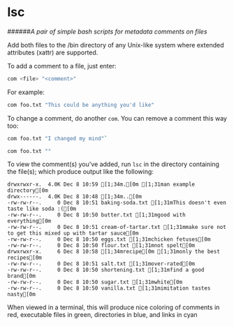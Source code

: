 # lsc
######*A pair of simple bash scripts for metadata comments on files*

Add both files to the /bin directory of any Unix-like system where extended attributes (xattr) are supported.

To add a comment to a file, just enter: 
```bash
com <file> "<comment>"
```

For example: 
```bash
com foo.txt "This could be anything you'd like"
```

To change a comment, do another `com`. You can remove a comment this way too:
```bash
com foo.txt "I changed my mind"`
```

```bash
com foo.txt ""
```

To view the comment(s) you've added, run `lsc` in the directory containing the file(s); which produce output like the following:

    drwxrwxr-x.  4.0K Dec 8 10:59 [1;34m.[0m [1;31man example directory[0m
    drwx------.  4.0K Dec 8 10:48 [1;34m..[0m
    -rw-rw-r--.     0 Dec 8 10:51 baking-soda.txt [1;31mThis doesn't even taste like soda :([0m
    -rw-rw-r--.     0 Dec 8 10:50 butter.txt [1;31mgood with everything[0m
    -rw-rw-r--.     0 Dec 8 10:51 cream-of-tartar.txt [1;31mmake sure not to get this mixed up with tartar sauce[0m
    -rw-rw-r--.     0 Dec 8 10:50 eggs.txt [1;31mchicken fetuses[0m
    -rw-rw-r--.     0 Dec 8 10:50 flour.txt [1;31mnot spelt[0m
    drwxrwxr-x.     6 Dec 8 10:58 [1;34mrecipe[0m [1;31monly the best recipes[0m
    -rw-rw-r--.     0 Dec 8 10:51 salt.txt [1;31mover-rated[0m
    -rw-rw-r--.     0 Dec 8 10:50 shortening.txt [1;31mfind a good brand[0m
    -rw-rw-r--.     0 Dec 8 10:50 sugar.txt [1;31mwhite[0m
    -rw-rw-r--.     0 Dec 8 10:50 vanilla.txt [1;31mimitation tastes nasty[0m
    
When viewed in a terminal, this will produce nice coloring of comments in red, executable files in green, directories in blue, and links in cyan
